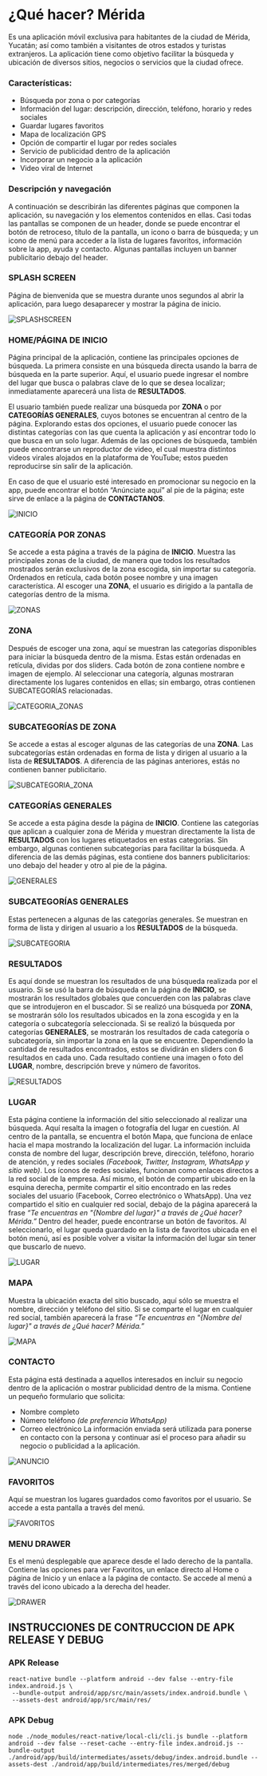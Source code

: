 
# ¿Qué hacer? Mérida
Es una aplicación móvil exclusiva para habitantes de la ciudad de Mérida, Yucatán; así como también a visitantes de otros estados y turistas extranjeros. La aplicación tiene como objetivo facilitar la búsqueda y ubicación de diversos sitios, negocios o servicios que la ciudad ofrece.

### Características:

- Búsqueda por zona o por categorías
- Información del lugar: descripción, dirección, teléfono, horario y redes sociales
- Guardar lugares favoritos
- Mapa de localización GPS
- Opción de compartir el lugar por redes sociales
- Servicio de publicidad dentro de la aplicación
- Incorporar un negocio a la aplicación
- Video viral de Internet


### Descripción y navegación
A continuación se describirán las diferentes páginas que componen la aplicación, su navegación y los elementos contenidos en ellas. Casi todas las pantallas se componen de un header, donde se puede encontrar el botón de retroceso, título de la pantalla, un icono o barra de búsqueda; y un icono de menú para acceder a la lista de lugares favoritos, información sobre la app, ayuda y contacto. Algunas pantallas incluyen un banner publicitario debajo del header.


### SPLASH SCREEN
Página de bienvenida que se muestra durante unos segundos al abrir la aplicación, para luego desaparecer y mostrar la página de inicio.

![SPLASHSCREEN](./assets/src/Maquetado/SPLASH.png)


### HOME/PÁGINA DE INICIO
Página principal de la aplicación, contiene las principales opciones de búsqueda. La primera consiste en una búsqueda directa usando la barra de búsqueda en la parte superior. Aquí, el usuario puede ingresar el nombre del lugar que busca o palabras clave de lo que se desea localizar; inmediatamente aparecerá una lista de **RESULTADOS**.

El usuario también puede realizar una búsqueda por **ZONA** o por **CATEGORÍAS GENERALES**, cuyos botones se encuentran al centro de la página. Explorando estas dos opciones, el usuario puede conocer las distintas categorías con las que cuenta la aplicación y así encontrar todo lo que busca en un solo lugar.
Además de las opciones de búsqueda, también puede encontrarse un reproductor de video, el cual muestra distintos videos virales alojados en la plataforma de YouTube; estos pueden reproducirse sin salir de la aplicación.

En caso de que el usuario esté interesado en promocionar su negocio en la app, puede encontrar el botón “Anúnciate aquí” al pie de la página; este sirve de enlace a la página de **CONTACTANOS**.

![INICIO](./assets/src/Maquetado/INICIO.png)

### CATEGORÍA POR ZONAS
Se accede a esta página a través de la página de **INICIO**. Muestra las principales zonas de la ciudad, de manera que todos los resultados mostrados serán exclusivos de la zona escogida, sin importar su categoría. Ordenados en retícula, cada botón posee nombre y una imagen característica.
Al escoger una **ZONA**, el usuario es dirigido a la pantalla de categorías dentro de la misma.

![ZONAS](./assets/src/Maquetado/ZONAS.png)

### ZONA
Después de escoger una zona, aquí se muestran las categorías disponibles para iniciar la búsqueda dentro de la misma. Estas están ordenadas en retícula, dividas por dos sliders. Cada botón de zona contiene nombre e imagen de ejemplo. Al seleccionar una categoría, algunas mostraran directamente los lugares contenidos en ellas; sin embargo, otras contienen SUBCATEGORÍAS relacionadas.

![CATEGORIA_ZONAS](./assets/src/Maquetado/CATEGORIA1.png)

### SUBCATEGORÍAS DE ZONA
Se accede a estas al escoger algunas de las categorías de una **ZONA**. Las subcategorías están ordenadas en forma de lista y dirigen al usuario a la lista de **RESULTADOS**. A diferencia de las páginas anteriores, estás no contienen banner publicitario.

![SUBCATEGORIA_ZONA](./assets/src/Maquetado/Deportes.png)

### CATEGORÍAS GENERALES
Se accede a esta página desde la página de **INICIO**. Contiene las categorías que aplican a cualquier zona de Mérida y muestran directamente la lista de **RESULTADOS** con los lugares etiquetados en estas categorías. Sin embargo, algunas contienen subcategorías para facilitar la búsqueda. A diferencia de las demás páginas, esta contiene dos banners publicitarios: uno debajo del header y otro al pie de la página.

![GENERALES](./assets/src/Maquetado/GENERALES.png)

### SUBCATEGORÍAS GENERALES
Estas pertenecen a algunas de las categorías generales. Se muestran en forma de lista y dirigen al usuario a los **RESULTADOS** de la búsqueda.

![SUBCATEGORIA](./assets/src/Maquetado/Clasificados.png)

### RESULTADOS
Es aquí donde se muestran los resultados de una búsqueda realizada por el usuario.
Si se usó la barra de búsqueda en la página de **INICIO**, se mostrarán los resultados globales que concuerden con las palabras clave que se introdujeron en el buscador.
Si se realizó una búsqueda por **ZONA**, se mostrarán sólo los resultados ubicados en la zona escogida y en la categoría o subcategoría seleccionada.
Si se realizó la búsqueda por categorías **GENERALES**, se mostrarán los resultados de cada categoría o subcategoría, sin importar la zona en la que se encuentre.
Dependiendo la cantidad de resultados encontrados, estos se dividirán en sliders con 6 resultados en cada uno. Cada resultado contiene una imagen o foto del **LUGAR**, nombre, descripción breve y número de favoritos.

![RESULTADOS](./assets/src/Maquetado/RESULTADOS.png)

### LUGAR
Esta página contiene la información del sitio seleccionado al realizar una búsqueda. Aquí resalta la imagen o fotografía del lugar en cuestión. Al centro de la pantalla, se encuentra el botón Mapa, que funciona de enlace hacia el mapa mostrando la localización del lugar.
La información incluida consta de nombre del lugar, descripción breve, dirección, teléfono, horario de atención, y redes sociales *(Facebook, Twitter, Instagram, WhatsApp y sitio web)*. Los íconos de redes sociales, funcionan como enlaces directos a la red social de la empresa. Así mismo, el botón de compartir ubicado en la esquina derecha, permite compartir el sitio encontrado en las redes sociales del usuario (Facebook, Correo electrónico o WhatsApp). Una vez compartido el sitio en cualquier red social, debajo de la página aparecerá la frase *“Te encuentras en "{Nombre del lugar}" a través de  ¿Qué hacer? Mérida.”*
Dentro del header, puede encontrarse un botón de favoritos. Al seleccionarlo, el lugar queda guardado en la lista de favoritos ubicada en el botón menú, así es posible volver a visitar la información del lugar sin tener que buscarlo de nuevo.

![LUGAR](./assets/src/Maquetado/LUGAR.png)

### MAPA
Muestra la ubicación exacta del sitio buscado, aquí sólo se muestra el nombre, dirección y teléfono del sitio. Si se comparte el lugar en cualquier red social, también aparecerá la frase *“Te encuentras en "{Nombre del lugar}" a través de  ¿Qué hacer? Mérida.”*

![MAPA](./assets/src/Maquetado/MAPA_COMPARTIDO.png)

### CONTACTO
Esta página está destinada a aquellos interesados en incluir su negocio dentro de la aplicación o mostrar publicidad dentro de la misma. Contiene un pequeño formulario que solicita:
- Nombre completo
- Número teléfono *(de preferencia WhatsApp)*
- Correo electrónico
La información enviada será utilizada para ponerse en contacto con la persona y continuar así el proceso para añadir su negocio o publicidad a la aplicación.

![ANUNCIO](./assets/src/Maquetado/ANUNCIO.png)

### FAVORITOS
Aquí se muestran los lugares guardados como favoritos por el usuario. Se accede a esta pantalla a través del menú.

![FAVORITOS](./assets/src/Maquetado/Favoritos.png)

### MENU DRAWER
Es el menú desplegable que aparece desde el lado derecho de la pantalla. Contiene las opciones para ver Favoritos, un enlace directo al Home o página de Inicio y un enlace a la página de contacto.
Se accede al menú a través del icono ubicado a la derecha del header.

![DRAWER](./assets/src/Maquetado/Drawner.png)



## INSTRUCCIONES DE CONTRUCCION DE APK RELEASE Y DEBUG

### APK Release
```
react-native bundle --platform android --dev false --entry-file index.android.js \
 --bundle-output android/app/src/main/assets/index.android.bundle \
 --assets-dest android/app/src/main/res/
```
### APK Debug
```
node ./node_modules/react-native/local-cli/cli.js bundle --platform android --dev false --reset-cache --entry-file index.android.js --bundle-output ./android/app/build/intermediates/assets/debug/index.android.bundle --assets-dest ./android/app/build/intermediates/res/merged/debug
```
